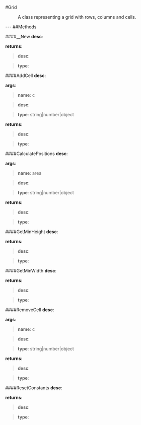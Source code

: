#Grid
<figure markdown="1">
A class representing a grid with rows, columns and cells.
</figure>
---
##Methods

####__New
**desc**: 

**returns**:

> **desc**: 

> **type**: 

####AddCell
**desc**: 

**args**:

> **name**: c

> **desc**: 

> **type**: string|number|object

**returns**:

> **desc**: 

> **type**: 

####CalculatePositions
**desc**: 

**args**:

> **name**: area

> **desc**: 

> **type**: string|number|object

**returns**:

> **desc**: 

> **type**: 

####GetMinHeight
**desc**: 

**returns**:

> **desc**: 

> **type**: 

####GetMinWidth
**desc**: 

**returns**:

> **desc**: 

> **type**: 

####RemoveCell
**desc**: 

**args**:

> **name**: c

> **desc**: 

> **type**: string|number|object

**returns**:

> **desc**: 

> **type**: 

####ResetConstants
**desc**: 

**returns**:

> **desc**: 

> **type**: 

